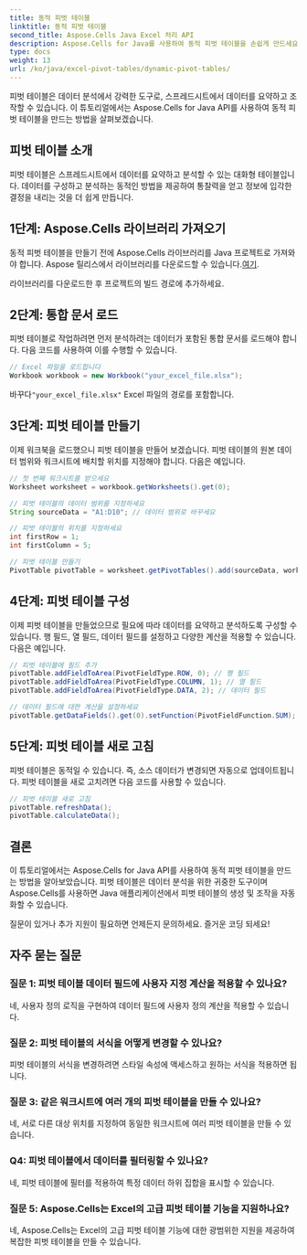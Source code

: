 ```yaml
---
title: 동적 피벗 테이블
linktitle: 동적 피벗 테이블
second_title: Aspose.Cells Java Excel 처리 API
description: Aspose.Cells for Java를 사용하여 동적 피벗 테이블을 손쉽게 만드세요. 데이터를 쉽게 분석하고 요약하세요. 데이터 분석 역량을 강화하세요.
type: docs
weight: 13
url: /ko/java/excel-pivot-tables/dynamic-pivot-tables/
---
```


피벗 테이블은 데이터 분석에서 강력한 도구로, 스프레드시트에서 데이터를 요약하고 조작할 수 있습니다. 이 튜토리얼에서는 Aspose.Cells for Java API를 사용하여 동적 피벗 테이블을 만드는 방법을 살펴보겠습니다.

## 피벗 테이블 소개

피벗 테이블은 스프레드시트에서 데이터를 요약하고 분석할 수 있는 대화형 테이블입니다. 데이터를 구성하고 분석하는 동적인 방법을 제공하여 통찰력을 얻고 정보에 입각한 결정을 내리는 것을 더 쉽게 만듭니다.

## 1단계: Aspose.Cells 라이브러리 가져오기

 동적 피벗 테이블을 만들기 전에 Aspose.Cells 라이브러리를 Java 프로젝트로 가져와야 합니다. Aspose 릴리스에서 라이브러리를 다운로드할 수 있습니다.[여기](https://releases.aspose.com/cells/java/).

라이브러리를 다운로드한 후 프로젝트의 빌드 경로에 추가하세요.

## 2단계: 통합 문서 로드

피벗 테이블로 작업하려면 먼저 분석하려는 데이터가 포함된 통합 문서를 로드해야 합니다. 다음 코드를 사용하여 이를 수행할 수 있습니다.

```java
// Excel 파일을 로드합니다
Workbook workbook = new Workbook("your_excel_file.xlsx");
```

 바꾸다`"your_excel_file.xlsx"` Excel 파일의 경로를 포함합니다.

## 3단계: 피벗 테이블 만들기

이제 워크북을 로드했으니 피벗 테이블을 만들어 보겠습니다. 피벗 테이블의 원본 데이터 범위와 워크시트에 배치할 위치를 지정해야 합니다. 다음은 예입니다.

```java
// 첫 번째 워크시트를 받으세요
Worksheet worksheet = workbook.getWorksheets().get(0);

// 피벗 테이블의 데이터 범위를 지정하세요
String sourceData = "A1:D10"; // 데이터 범위로 바꾸세요

// 피벗 테이블의 위치를 지정하세요
int firstRow = 1;
int firstColumn = 5;

// 피벗 테이블 만들기
PivotTable pivotTable = worksheet.getPivotTables().add(sourceData, worksheet.getCells().get(firstRow, firstColumn), "PivotTable1");
```

## 4단계: 피벗 테이블 구성

이제 피벗 테이블을 만들었으므로 필요에 따라 데이터를 요약하고 분석하도록 구성할 수 있습니다. 행 필드, 열 필드, 데이터 필드를 설정하고 다양한 계산을 적용할 수 있습니다. 다음은 예입니다.

```java
// 피벗 테이블에 필드 추가
pivotTable.addFieldToArea(PivotFieldType.ROW, 0); // 행 필드
pivotTable.addFieldToArea(PivotFieldType.COLUMN, 1); // 열 필드
pivotTable.addFieldToArea(PivotFieldType.DATA, 2); // 데이터 필드

// 데이터 필드에 대한 계산을 설정하세요
pivotTable.getDataFields().get(0).setFunction(PivotFieldFunction.SUM);
```

## 5단계: 피벗 테이블 새로 고침

피벗 테이블은 동적일 수 있습니다. 즉, 소스 데이터가 변경되면 자동으로 업데이트됩니다. 피벗 테이블을 새로 고치려면 다음 코드를 사용할 수 있습니다.

```java
// 피벗 테이블 새로 고침
pivotTable.refreshData();
pivotTable.calculateData();
```

## 결론

이 튜토리얼에서는 Aspose.Cells for Java API를 사용하여 동적 피벗 테이블을 만드는 방법을 알아보았습니다. 피벗 테이블은 데이터 분석을 위한 귀중한 도구이며 Aspose.Cells를 사용하면 Java 애플리케이션에서 피벗 테이블의 생성 및 조작을 자동화할 수 있습니다.

질문이 있거나 추가 지원이 필요하면 언제든지 문의하세요. 즐거운 코딩 되세요!

## 자주 묻는 질문

### 질문 1: 피벗 테이블 데이터 필드에 사용자 지정 계산을 적용할 수 있나요?

네, 사용자 정의 로직을 구현하여 데이터 필드에 사용자 정의 계산을 적용할 수 있습니다.

### 질문 2: 피벗 테이블의 서식을 어떻게 변경할 수 있나요?

피벗 테이블의 서식을 변경하려면 스타일 속성에 액세스하고 원하는 서식을 적용하면 됩니다.

### 질문 3: 같은 워크시트에 여러 개의 피벗 테이블을 만들 수 있나요?

네, 서로 다른 대상 위치를 지정하여 동일한 워크시트에 여러 피벗 테이블을 만들 수 있습니다.

### Q4: 피벗 테이블에서 데이터를 필터링할 수 있나요?

네, 피벗 테이블에 필터를 적용하여 특정 데이터 하위 집합을 표시할 수 있습니다.

### 질문 5: Aspose.Cells는 Excel의 고급 피벗 테이블 기능을 지원하나요?

네, Aspose.Cells는 Excel의 고급 피벗 테이블 기능에 대한 광범위한 지원을 제공하여 복잡한 피벗 테이블을 만들 수 있습니다.